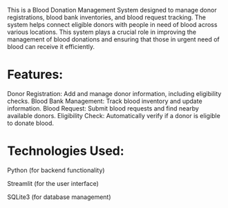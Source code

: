 This is a Blood Donation Management System designed to manage donor registrations, blood bank inventories, and blood request tracking. The system helps connect eligible donors with people in need of blood across various locations. This system plays a crucial role in improving the management of blood donations and ensuring that those in urgent need of blood can receive it efficiently.

# Features:
Donor Registration: Add and manage donor information, including eligibility checks.
Blood Bank Management: Track blood inventory and update information.
Blood Request: Submit blood requests and find nearby available donors.
Eligibility Check: Automatically verify if a donor is eligible to donate blood.

# Technologies Used:
Python (for backend functionality)

Streamlit (for the user interface)

SQLite3 (for database management)
